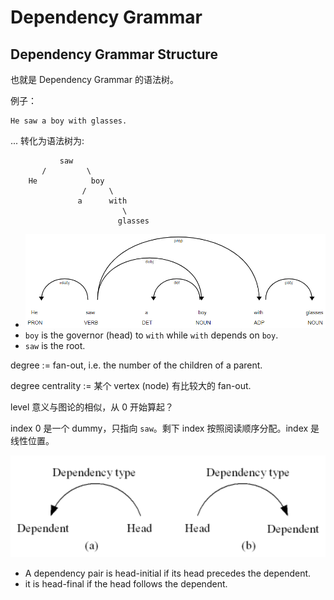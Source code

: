 # Dependency Grammar

## Dependency Grammar Structure

也就是 Dependency Grammar 的语法树。

例子：

    He saw a boy with glasses.

... 转化为语法树为:

```
           saw
       /         \
    He            boy
                /     \
               a      with
                         \
                        glasses
```

-   ![](img/2020-12-15-00-13-31.png)
-   `boy` is the governor (head) to `with` while `with` depends on `boy`.
-   `saw` is the root.

degree := fan-out, i.e. the number of the children of a parent.

degree centrality := 某个 vertex (node) 有比较大的 fan-out.

level 意义与图论的相似，从 0 开始算起？

index 0 是一个 dummy，只指向 `saw`。剩下 index 按照阅读顺序分配。index 是线性位置。

![](img/2020-12-16-17-54-23.png)

-   A dependency pair is head-initial if its head precedes the dependent.
-   it is head-final if the head follows the dependent.
